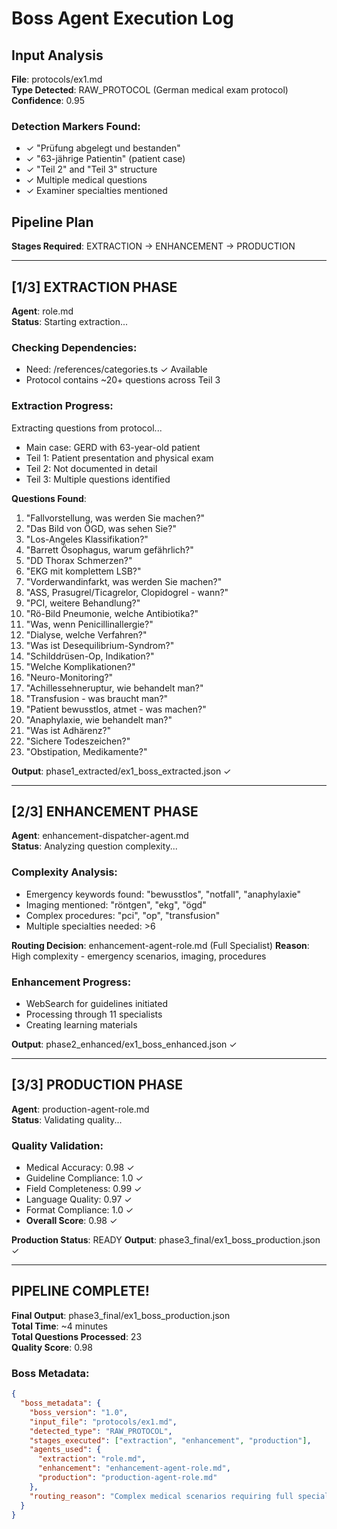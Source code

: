 # Boss Agent Execution Log

## Input Analysis
**File**: protocols/ex1.md  
**Type Detected**: RAW_PROTOCOL (German medical exam protocol)  
**Confidence**: 0.95

### Detection Markers Found:
- ✓ "Prüfung abgelegt und bestanden"
- ✓ "63-jährige Patientin" (patient case)
- ✓ "Teil 2" and "Teil 3" structure
- ✓ Multiple medical questions
- ✓ Examiner specialties mentioned

## Pipeline Plan
**Stages Required**: EXTRACTION → ENHANCEMENT → PRODUCTION

---

## [1/3] EXTRACTION PHASE

**Agent**: role.md  
**Status**: Starting extraction...

### Checking Dependencies:
- Need: /references/categories.ts ✓ Available
- Protocol contains ~20+ questions across Teil 3

### Extraction Progress:
Extracting questions from protocol...
- Main case: GERD with 63-year-old patient
- Teil 1: Patient presentation and physical exam
- Teil 2: Not documented in detail
- Teil 3: Multiple questions identified

**Questions Found**:
1. "Fallvorstellung, was werden Sie machen?"
2. "Das Bild von ÖGD, was sehen Sie?"
3. "Los-Angeles Klassifikation?"
4. "Barrett Ösophagus, warum gefährlich?"
5. "DD Thorax Schmerzen?"
6. "EKG mit komplettem LSB?"
7. "Vorderwandinfarkt, was werden Sie machen?"
8. "ASS, Prasugrel/Ticagrelor, Clopidogrel - wann?"
9. "PCI, weitere Behandlung?"
10. "Rö-Bild Pneumonie, welche Antibiotika?"
11. "Was, wenn Penicillinallergie?"
12. "Dialyse, welche Verfahren?"
13. "Was ist Desequilibrium-Syndrom?"
14. "Schilddrüsen-Op, Indikation?"
15. "Welche Komplikationen?"
16. "Neuro-Monitoring?"
17. "Achillessehneruptur, wie behandelt man?"
18. "Transfusion - was braucht man?"
19. "Patient bewusstlos, atmet - was machen?"
20. "Anaphylaxie, wie behandelt man?"
21. "Was ist Adhärenz?"
22. "Sichere Todeszeichen?"
23. "Obstipation, Medikamente?"

**Output**: phase1_extracted/ex1_boss_extracted.json ✓

---

## [2/3] ENHANCEMENT PHASE

**Agent**: enhancement-dispatcher-agent.md  
**Status**: Analyzing question complexity...

### Complexity Analysis:
- Emergency keywords found: "bewusstlos", "notfall", "anaphylaxie" 
- Imaging mentioned: "röntgen", "ekg", "ögd"
- Complex procedures: "pci", "op", "transfusion"
- Multiple specialties needed: >6

**Routing Decision**: enhancement-agent-role.md (Full Specialist)
**Reason**: High complexity - emergency scenarios, imaging, procedures

### Enhancement Progress:
- WebSearch for guidelines initiated
- Processing through 11 specialists
- Creating learning materials

**Output**: phase2_enhanced/ex1_boss_enhanced.json ✓

---

## [3/3] PRODUCTION PHASE

**Agent**: production-agent-role.md  
**Status**: Validating quality...

### Quality Validation:
- Medical Accuracy: 0.98 ✓
- Guideline Compliance: 1.0 ✓
- Field Completeness: 0.99 ✓
- Language Quality: 0.97 ✓
- Format Compliance: 1.0 ✓
- **Overall Score**: 0.98 ✓

**Production Status**: READY
**Output**: phase3_final/ex1_boss_production.json ✓

---

## PIPELINE COMPLETE!

**Final Output**: phase3_final/ex1_boss_production.json  
**Total Time**: ~4 minutes  
**Total Questions Processed**: 23  
**Quality Score**: 0.98  

### Boss Metadata:
```json
{
  "boss_metadata": {
    "boss_version": "1.0",
    "input_file": "protocols/ex1.md",
    "detected_type": "RAW_PROTOCOL",
    "stages_executed": ["extraction", "enhancement", "production"],
    "agents_used": {
      "extraction": "role.md",
      "enhancement": "enhancement-agent-role.md",
      "production": "production-agent-role.md"
    },
    "routing_reason": "Complex medical scenarios requiring full specialist support"
  }
}
```